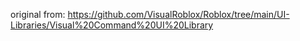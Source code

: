 original from: https://github.com/VisualRoblox/Roblox/tree/main/UI-Libraries/Visual%20Command%20UI%20Library
